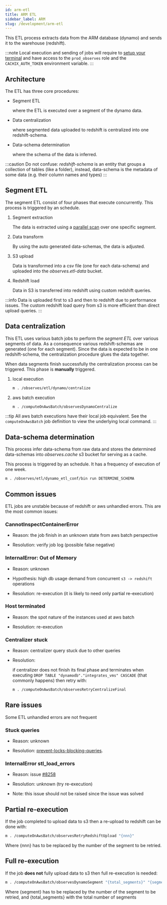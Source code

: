 ```yaml
---
id: arm-etl
title: ARM ETL
sidebar_label: ARM
slug: /development/arm-etl
---
```


This ETL process extracts data from the ARM database (dynamo) and sends it to
the warehouse (redshift).

:::note
Local execution and sending of jobs will require to
[setup your terminal](/development/setup/terminal) and have access to the
`prod_observes` role and the `CACHIX_AUTH_TOKEN` environment variable.
:::

## Architecture

The ETL has three core procedures:

- Segment ETL

    where the ETL is executed over a segment of the dynamo data.

- Data centralization

    where segmented data uploaded to redshift is centralized
    into one redshift-schema.

- Data-schema determination

    where the schema of the data is inferred.

:::caution
Do not confuse: _redshift-schema_ is an entity that groups a collection of
tables (like a folder), instead, data-schema is the metadata of some data
(e.g. their column names and types)
:::

## Segment ETL

The segment ETL consist of four phases that execute concurrently.
This process is triggered by an schedule.

1. Segment extraction

    The data is extracted using a
    [parallel scan](https://docs.aws.amazon.com/amazondynamodb/latest/developerguide/Scan.html#Scan.ParallelScan)
    over one specific segment.
1. Data transform

    By using the auto generated data-schemas, the data is adjusted.

1. S3 upload

    Data is transformed into a csv file (one for each data-schema)
    and uploaded into the _observes.etl-data_ bucket.

1. Redshift load

    Data in S3 is transferred into redshift using custom
    redshift queries.

:::info
Data is uploaded first to s3 and then to redshift due to performance issues.
The custom redshift load query from s3 is more efficient than direct upload
queries.
:::

## Data centralization

This ETL uses various batch jobs to perform the _segment ETL_ over various
segments of data. As a consequence various redshift-schemas are generated
(one for each segment). Since the data is expected to be in one redshift-schema,
the centralization procedure glues the data together.

When data segments finish successfully the centralization process can be
triggered. This phase is **manually** triggered.

1. local execution

    ```bash
    m . /observes/etl/dynamo/centralize
    ```

1. aws batch execution

    ```bash
    m . /computeOnAwsBatch/observesDynamoCentralize
    ```

:::tip
All aws batch executions have their local job equivalent. See
the `computeOnAwsBatch` job definition to view the underlying local command.
:::

## Data-schema determination

This process infer data-schema from raw data and stores the determined
data-schemas into _observes.cache_ s3 bucket for serving as a cache.

This process is triggered by an schedule. It has a frequency of execution
of one week.

```bash
m . /observes/etl/dynamo_etl_conf/bin run DETERMINE_SCHEMA
```

## Common issues

ETL jobs are unstable because of redshift or aws unhandled errors.
This are the most common issues:

### CannotInspectContainerError

- Reason: the job finish in an unknown state from aws batch perspective

- Resolution: verify job log (possible false negative)

### InternalError: Out of Memory

- Reason: unknown

- Hypothesis: high db usage demand from concurrent `s3 -> redshift` operations

- Resolution: re-execution (it is likely to need only partial re-execution)

### Host terminated

- Reason: the spot nature of the instances used at aws batch

- Resolution: re-execution

### Centralizer stuck

- Reason: centralizer query stuck due to other queries

- Resolution:

    if centralizer does not finish its final phase and terminates when
    executing `DROP TABLE "dynamodb"."integrates_vms" CASCADE`
    (that commonly happens) then retry with:

    ```bash
    m . /computeOnAwsBatch/observesRetryCentralizeFinal
    ```

## Rare issues

Some ETL unhandled errors are not frequent

### Stuck queries

- Reason: unknown

- Resolution: [prevent-locks-blocking-queries](https://aws.amazon.com/es/premiumsupport/knowledge-center/prevent-locks-blocking-queries-redshift/#Resolution).

### InternalError stl_load_errors

- Reason: issue [#8258](https://gitlab.com/fluidattacks/universe/-/issues/8258)

- Resolution: unknown (try re-execution)

- Note: this issue should not be raised since the issue was solved

## Partial re-execution

If the job completed to upload data to s3 then a re-upload to redshift can be
done with:

```bash
m . /computeOnAwsBatch/observesRetryRedshiftUpload "{nnn}"
```

Where {nnn} has to be replaced by the number of the segment to be retried.

## Full re-execution

If the job **does not** fully upload data to s3 then full re-execution is
needed:

```bash
m . /computeOnAwsBatch/observesDynamoSegment "{total_segments}" "{segment}"
```

Where {segment} has to be replaced by the number of the segment to be retried,
and {total_segments} with the total number of segments
